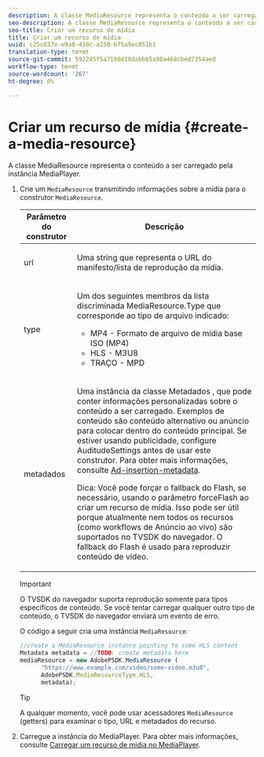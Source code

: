 ```yaml
---
description: A classe MediaResource representa o conteúdo a ser carregado pela instância MediaPlayer.
seo-description: A classe MediaResource representa o conteúdo a ser carregado pela instância MediaPlayer.
seo-title: Criar um recurso de mídia
title: Criar um recurso de mídia
uuid: c25c037e-e9a0-430c-a150-b75a9ac051b1
translation-type: tm+mt
source-git-commit: 592245f5a7186d18dabbb5a98a468cbed7354aed
workflow-type: tm+mt
source-wordcount: '267'
ht-degree: 0%

---
```



# Criar um recurso de mídia {#create-a-media-resource}

A classe MediaResource representa o conteúdo a ser carregado pela instância MediaPlayer.

1. Crie um `MediaResource` transmitindo informações sobre a mídia para o construtor `MediaResource`.

   <table id="table_DD0D5D9129D54F73881399B9B4FF546A"> 
    <thead> 
    <tr> 
    <th colname="col1" class="entry"> Parâmetro do construtor </th> 
    <th colname="col2" class="entry"> Descrição </th> 
    </tr> 
    </thead>
    <tbody> 
    <tr> 
    <td colname="col1"> <p>url </p> </td> 
    <td colname="col2"> <p>Uma string que representa o URL do manifesto/lista de reprodução da mídia. </p> </td> 
    </tr> 
    <tr> 
    <td colname="col1"> <p>type </p> </td> 
    <td colname="col2"> <p>Um dos seguintes membros da lista discriminada <span class="codeph"> MediaResource.Type </span> que corresponde ao tipo de arquivo indicado: </p> <p> 
    <ul id="ul_E9689FA06DC94BF4848F16E1F2F01A59"> 
    <li id="li_83A14B96CDC648C6AF6F5FA745343E1F"> <span class="codeph"> MP4  </span> - Formato de arquivo de mídia base ISO (MP4) </li> 
    <li id="li_FCD355151515412D9A78C3815DD09129"> <span class="codeph"> HLS  </span> - M3U8 </li> 
    <li id="li_9D3D306D49264830AC6EFB1F49524A3B"> <span class="codeph"> TRAÇO  </span> - MPD </li> 
    </ul> </p> <p></p> </td> 
    </tr> 
    <tr> 
    <td colname="col1"> <p>metadados </p> </td> 
    <td colname="col2"> <p>Uma instância da classe <span class="codeph"> Metadados </span>, que pode conter informações personalizadas sobre o conteúdo a ser carregado. Exemplos de conteúdo são conteúdo alternativo ou anúncio para colocar dentro do conteúdo principal. Se estiver usando publicidade, configure <span class="codeph"> AuditudeSettings </span> antes de usar este construtor. Para obter mais informações, consulte <a href="../../ad-insertion/ad-insertion-metadata/c-psdk-browser-tvsdk-2.4-ad-insertion-metadata.md">Ad-insertion-metadata</a>. </p> <p>Dica:  Você pode forçar o fallback do Flash, se necessário, usando o parâmetro <span class="codeph"> forceFlash </span> ao criar um recurso de mídia. Isso pode ser útil porque atualmente nem todos os recursos (como workflows de Anúncio ao vivo) são suportados no TVSDK do navegador. O fallback do Flash é usado para reproduzir conteúdo de vídeo. </p> </td> 
    </tr> 
    </tbody> 
   </table>

   >[!IMPORTANT]
   >
   >O TVSDK do navegador suporta reprodução somente para tipos específicos de conteúdo. Se você tentar carregar qualquer outro tipo de conteúdo, o TVSDK do navegador enviará um evento de erro.

   O código a seguir cria uma instância `MediaResource`:

   ```js
   //create a MediaResource instance pointing to some HLS content 
   Metadata metadata = //TODO: create metadata here 
   mediaResource = new AdobePSDK.MediaResource ( 
         "https://www.example.com/video/some-video.m3u8", 
         AdobePSDK.MediaResourceType.HLS,  
         metadata);
   ```

   >[!TIP]
   >
   >A qualquer momento, você pode usar acessadores `MediaResource` (getters) para examinar o tipo, URL e metadados do recurso.

1. Carregue a instância do MediaPlayer. Para obter mais informações, consulte [Carregar um recurso de mídia no MediaPlayer](../../content-playback-options-browser-tvsdk/mediaplayer-initialize-for-video/t-psdk-browser-tvsdk-2.4-media-resource-load.md).
